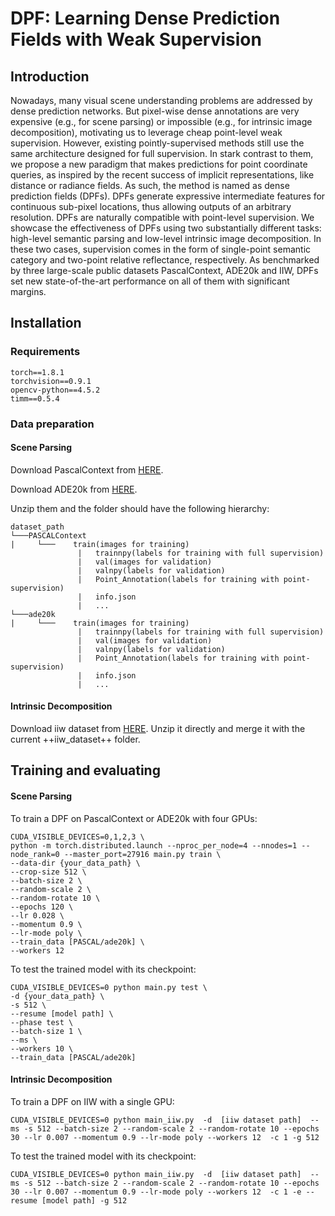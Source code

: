 # DPF: Learning Dense Prediction Fields with Weak Supervision

## Introduction
Nowadays, many visual scene understanding problems are addressed by dense prediction networks. But pixel-wise dense annotations are very expensive (e.g., for scene parsing) or impossible (e.g., for intrinsic image decomposition), motivating us to leverage cheap point-level weak supervision. However, existing pointly-supervised methods still use the same architecture designed for full supervision. In stark contrast to them, we propose a new paradigm that makes predictions for point coordinate queries, as inspired by the recent success of implicit representations, like distance or radiance fields. As such, the method is named as dense prediction fields (DPFs). DPFs generate expressive intermediate features for continuous sub-pixel locations, thus allowing outputs of an arbitrary resolution. DPFs are naturally compatible with point-level supervision. We showcase the effectiveness of DPFs using two substantially different tasks: high-level semantic parsing and low-level intrinsic image decomposition. In these two cases, supervision comes in the form of single-point semantic category and two-point relative reflectance, respectively. As benchmarked by three large-scale public datasets PascalContext, ADE20k and IIW, DPFs set new state-of-the-art performance on all of them with significant margins.

## Installation

### Requirements
    
    torch==1.8.1
    torchvision==0.9.1
    opencv-python==4.5.2
    timm==0.5.4

### Data preparation

#### Scene Parsing
Download PascalContext from [HERE](https://drive.google.com/file/d/13zPUAlmMrwWcDUNqO2CWyFQi28zxgf3J/view?usp=sharing). 

Download ADE20k from
[HERE](https://drive.google.com/file/d/1dV7C3Jc1lKIfWrj0_0KDw3rO04mV6aA1/view?usp=sharing).

Unzip them and the folder should have the following hierarchy:

    dataset_path
    └───PASCALContext
    |     └───    train(images for training)  
                   |   trainnpy(labels for training with full supervision)
                   |   val(images for validation)
                   |   valnpy(labels for validation)
                   |   Point_Annotation(labels for training with point-supervision)
                   |   info.json
                   |   ...
    └───ade20k
    |     └───    train(images for training)  
                   |   trainnpy(labels for training with full supervision)
                   |   val(images for validation)
                   |   valnpy(labels for validation)
                   |   Point_Annotation(labels for training with point-supervision)
                   |   info.json
                   |   ...


#### Intrinsic Decomposition

Download iiw dataset from [HERE](labelmaterial.s3.amazonaws.com/release/iiw_dataset-release-0.zip). Unzip it directly and merge it with the current ++iiw_dataset++ folder.

## Training and evaluating

#### Scene Parsing 
To train a DPF on PascalContext or ADE20k with four GPUs:

    CUDA_VISIBLE_DEVICES=0,1,2,3 \
    python -m torch.distributed.launch --nproc_per_node=4 --nnodes=1 --node_rank=0 --master_port=27916 main.py train \
    --data-dir {your_data_path} \
    --crop-size 512 \
    --batch-size 2 \
    --random-scale 2 \
    --random-rotate 10 \
    --epochs 120 \
    --lr 0.028 \
    --momentum 0.9 \
    --lr-mode poly \
    --train_data [PASCAL/ade20k] \
    --workers 12 

To test the trained model with its checkpoint:

    
    CUDA_VISIBLE_DEVICES=0 python main.py test \
    -d {your_data_path} \
    -s 512 \
    --resume [model path] \
    --phase test \
    --batch-size 1 \
    --ms \
    --workers 10 \
    --train_data [PASCAL/ade20k]


#### Intrinsic Decomposition
To train a DPF on IIW with a single GPU:

    CUDA_VISIBLE_DEVICES=0 python main_iiw.py  -d  [iiw dataset path]  --ms -s 512 --batch-size 2 --random-scale 2 --random-rotate 10 --epochs 30 --lr 0.007 --momentum 0.9 --lr-mode poly --workers 12  -c 1 -g 512
    
To test the trained model with its checkpoint:

    CUDA_VISIBLE_DEVICES=0 python main_iiw.py  -d  [iiw dataset path]  --ms -s 512 --batch-size 2 --random-scale 2 --random-rotate 10 --epochs 30 --lr 0.007 --momentum 0.9 --lr-mode poly --workers 12  -c 1 -e --resume [model path] -g 512

